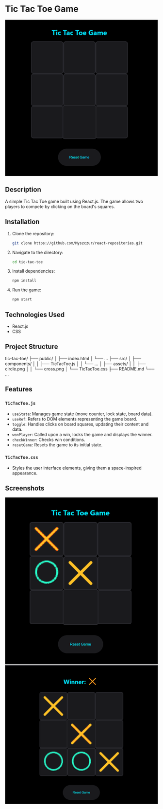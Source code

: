 # Tic Tac Toe Game

![Game Screenshot](<src/components/assets/Zrzut ekranu (65).png>)

## Description

A simple Tic Tac Toe game built using React.js. The game allows two players to compete by clicking on the board's squares.


## Installation

1. Clone the repository:
    ```bash
    git clone https://github.com/Myszczur/react-repositories.git
    ```
2. Navigate to the directory:
    ```bash
    cd tic-tac-toe
    ```
3. Install dependencies:
    ```bash
    npm install
    ```
4. Run the game:
    ```bash
    npm start
    ```

## Technologies Used

- React.js
- CSS

## Project Structure

tic-tac-toe/
├── public/
│ ├── index.html
│ └── ...
├── src/
│ ├── components/
│ │ ├── TicTacToe.js
│ │ └── ...
│ ├── assets/
│ │ ├── circle.png
│ │ └── cross.png
│ └── TicTacToe.css
├── README.md
└── ...


## Features

### `TicTacToe.js`

- `useState`: Manages game state (move counter, lock state, board data).
- `useRef`: Refers to DOM elements representing the game board.
- `toggle`: Handles clicks on board squares, updating their content and data.
- `wonPlayer`: Called upon a win, locks the game and displays the winner.
- `checkWinner`: Checks win conditions.
- `resetGame`: Resets the game to its initial state.

### `TicTacToe.css`

- Styles the user interface elements, giving them a space-inspired appearance.

## Screenshots

![Gameplay](<src/components/assets/Zrzut ekranu (66).png>)
![Winner](<src/components/assets/Zrzut ekranu (64).png>)
